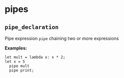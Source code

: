# pipes

## `pipe_declaration`

Pipe expression `pipe` chaining two or more expressions

**Examples:**
```awkward
let mult = lambda x: x * 2;
let x = 5
  pipe mult
  pipe print;
```

